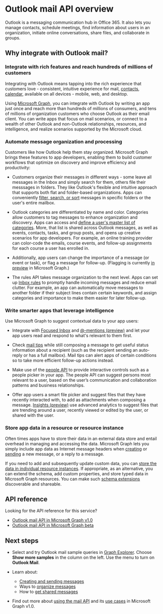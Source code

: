# Outlook mail API overview

Outlook is a messaging communication hub in Office 365. It also lets you manage contacts, schedule meetings, find information about users in an organization, 
initiate online conversations, share files, and collaborate in groups.

## Why integrate with Outlook mail?

### Integrate with rich features and reach hundreds of millions of customers

Integrating with Outlook means tapping into the rich experience that customers love - consistent, intuitive experience for mail, [contacts](outlook-contacts-concept-overview.md), [calendar](outlook-calendar-concept-overview.md), available on all devices - mobile, web, and desktop.

Using [Microsoft Graph](overview.md), you can integrate with Outlook by writing an app just once and reach more than hundreds of millions of consumers, 
and tens of millions of organization customers who choose Outlook as their email client. You can write apps that focus on mail scenarios, or 
connect to a wealth of other Outlook and non-Outlook relationships, resources, and intelligence, and realize scenarios supported by the Microsoft cloud.

### Automate message organization and processing

Customers like how Outlook help them stay organized. Microsoft Graph brings these features to app developers, enabling them to build customer workflows that optimize on discovery and improve efficiency and productivity: 

- Customers organize their messages in different ways - some leave all messages in the Inbox and simply search for them, others file their messsages in folders. They like Outlook's flexible and intuitive approach that supports both flat and folder-based organizations. Apps can conveniently [filter, search, or sort](query_parameters.md) messages in specific folders or the user's entire mailbox.

- Outlook categories are differentiated by name and color. Categories allow customers to tag messages to enhance organization and discovery. Apps can access and [define a user's master list of categories](../api-reference/v1.0/api/outlookuser_post_mastercategories.md). More, that list is shared across Outlook messages, 
as well as events, contacts, tasks, and group posts, and opens up creative scenarios for app developers. For example, an online training provider can color-code the emails, course events, and follow-up assignments for each course a user has enrolled in.

- Additionally, app users can change the importance of a message (or event or task), or flag a message for follow-up. (Flagging is currently [in preview](versioning_and_support.md#beta-version) in Microsoft Graph.)

- The rules API takes message organization to the next level. Apps can set up [Inbox rules](../api-reference/v1.0/resources/messagerule.md) to promptly handle incoming messages and reduce email clutter. For example, an app can automatically move messages to another folder if their subject lines contain certain keywords, and assign categories and importance to make them easier for later follow-up.

### Write smarter apps that leverage intelligence 

Use Microsoft Graph to suggest contextual data to your app users:

- Integrate with [Focused Inbox](../api-reference/v1.0/resources/manage_focused_inbox.md) and [@-mentions (preview)](../api-reference/beta/api/message_get.md#request-2) and let your app users read and respond to what's relevant to them first. 

- Check [mail tips](../api-reference/v1.0/resources/mailtips.md) while still composing a message to get useful status information about a recipient (such as the recipient sending an auto-reply or has a full mailbox). Mail tips can alert apps of certain conditions so to take more efficient follow-up actions instead. 

- Make use of the [people API](people_example.md) to provide interactive controls such as a people picker in your app. The people API can suggest persons most relevant to a user, based on the user’s communication and collaboration patterns and business relationships. 

- Offer app users a smart file picker and suggest files that they have recently interacted with, to add as attachments when composing a message. [Insights (preview)](../api-reference/beta/resources/insights.md) use advanced analytics to suggest files that are trending around a user, recently viewed or edited by the user, or shared with the user.


### Store app data in a resource or resource instance

Often times apps have to store their data in an external data store and entail overhead in managing and accessing the data. Microsoft Graph lets you simply include app data as Internet message headers when [creating](../api-reference/v1.0/api/user_post_messages.md#request-2) or [sending](../api-reference/v1.0/api/user_sendmail.md#request-2) a new message, or a reply to a message. 

If you need to add and subsequently update custom data, you can [store the data in individual resource instances](extensibility_overview.md#open-extensions). If appropriate, as an alternative, you can extend the schema, add custom properties, and store typed data in Microsoft Graph resources. You can make such [schema extensions](extensibility_overview.md#schema-extensions) discoverable and shareable. 

## API reference
Looking for the API reference for this service?

- [Outlook mail API in Microsoft Graph v1.0](../api-reference/v1.0/resources/mail_api_overview.md)
- [Outlook mail API in Microsoft Graph beta](../api-reference/beta/resources/mail_api_overview.md)


## Next steps

- Select and try Outlook mail sample queries in [Graph Explorer](https://developer.microsoft.com/graph/graph-explorer/?request=me%2Fmessages&version=v1.0). Choose **Show more samples** in the column on the left. Use the menu to turn on **Outlook Mail**.
- Learn about:

  - [Creating and sending messages](outlook-create-send-messages.md)
  - Ways to [organize messages](outlook-organize-messages.md)
  - How to [get shared messages](outlook-share-messages-folders.md)

- Find out more about [using the mail API](../api-reference/v1.0/resources/mail_api_overview.md) and its [use cases](../api-reference/v1.0/resources/mail_api_overview.md#common-use-cases) in Microsoft Graph v1.0.


